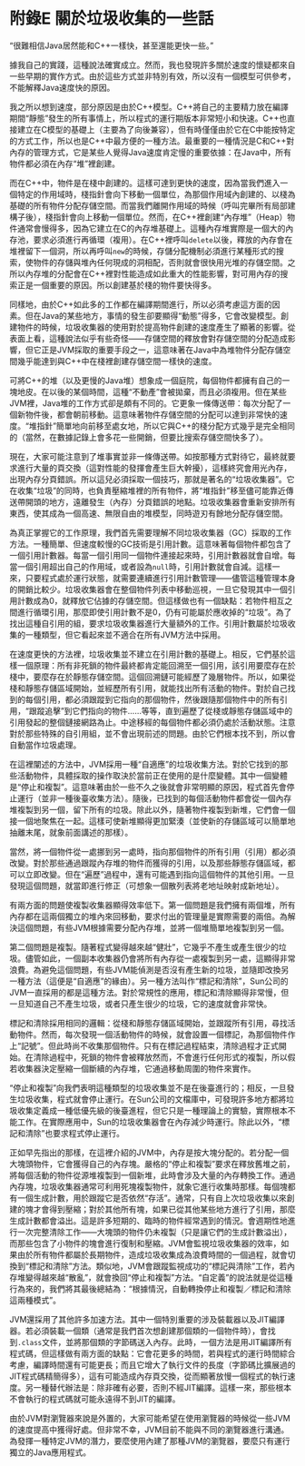 # 附錄E 關於垃圾收集的一些話


“很難相信Java居然能和C++一樣快，甚至還能更快一些。”

據我自己的實踐，這種說法確實成立。然而，我也發現許多關於速度的懷疑都來自一些早期的實作方式。由於這些方式並非特別有效，所以沒有一個模型可供參考，不能解釋Java速度快的原因。

我之所以想到速度，部分原因是由於C++模型。C++將自己的主要精力放在編譯期間“靜態”發生的所有事情上，所以程式的運行期版本非常短小和快速。C++也直接建立在C模型的基礎上（主要為了向後兼容），但有時僅僅由於它在C中能按特定的方式工作，所以也是C++中最方便的一種方法。最重要的一種情況是C和C++對內存的管理方式，它是某些人覺得Java速度肯定慢的重要依據：在Java中，所有物件都必須在內存“堆”裡創建。

而在C++中，物件是在棧中創建的。這樣可達到更快的速度，因為當我們進入一個特定的作用域時，棧指針會向下移動一個單位，為那個作用域內創建的、以棧為基礎的所有物件分配存儲空間。而當我們離開作用域的時候（呼叫完畢所有局部建構子後），棧指針會向上移動一個單位。然而，在C++裡創建“內存堆”（Heap）物件通常會慢得多，因為它建立在C的內存堆基礎上。這種內存堆實際是一個大的內存池，要求必須進行再循環（複用）。在C++裡呼叫`delete`以後，釋放的內存會在堆裡留下一個洞，所以再呼叫`new`的時候，存儲分配機制必須進行某種形式的搜索，使物件的存儲與堆內任何現成的洞相配，否則就會很快用光堆的存儲空間。之所以內存堆的分配會在C++裡對性能造成如此重大的性能影響，對可用內存的搜索正是一個重要的原因。所以創建基於棧的物件要快得多。

同樣地，由於C++如此多的工作都在編譯期間進行，所以必須考慮這方面的因素。但在Java的某些地方，事情的發生卻要顯得“動態”得多，它會改變模型。創建物件的時候，垃圾收集器的使用對於提高物件創建的速度產生了顯著的影響。從表面上看，這種說法似乎有些奇怪——存儲空間的釋放會對存儲空間的分配造成影響，但它正是JVM採取的重要手段之一，這意味著在Java中為堆物件分配存儲空間幾乎能達到與C++中在棧裡創建存儲空間一樣快的速度。

可將C++的堆（以及更慢的Java堆）想象成一個庭院，每個物件都擁有自己的一塊地皮。在以後的某個時間，這種“不動產”會被拋棄，而且必須複用。但在某些JVM裡，Java堆的工作方式卻是頗有不同的。它更象一條傳送帶：每次分配了一個新物件後，都會朝前移動。這意味著物件存儲空間的分配可以達到非常快的速度。“堆指針”簡單地向前移至處女地，所以它與C++的棧分配方式幾乎是完全相同的（當然，在數據記錄上會多花一些開銷，但要比搜索存儲空間快多了）。

現在，大家可能注意到了堆事實並非一條傳送帶。如按那種方式對待它，最終就要求進行大量的頁交換（這對性能的發揮會產生巨大幹擾），這樣終究會用光內存，出現內存分頁錯誤。所以這兒必須採取一個技巧，那就是著名的“垃圾收集器”。它在收集“垃圾”的同時，也負責壓縮堆裡的所有物件，將“堆指針”移至儘可能靠近傳送帶開頭的地方，遠離發生（內存）分頁錯誤的地點。垃圾收集器會重新安排所有東西，使其成為一個高速、無限自由的堆模型，同時遊刃有餘地分配存儲空間。

為真正掌握它的工作原理，我們首先需要理解不同垃圾收集器（GC）採取的工作方法。一種簡單、但速度較慢的GC技術是引用計數。這意味著每個物件都包含了一個引用計數器。每當一個引用同一個物件連接起來時，引用計數器就會自增。每當一個引用超出自己的作用域，或者設為`null`時，引用計數就會自減。這樣一來，只要程式處於運行狀態，就需要連續進行引用計數管理——儘管這種管理本身的開銷比較少。垃圾收集器會在整個物件列表中移動巡視，一旦它發現其中一個引用計數成為0，就釋放它佔據的存儲空間。但這樣做也有一個缺點：若物件相互之間進行循環引用，那麼即使引用計數不是0，仍有可能屬於應收掉的“垃圾”。為了找出這種自引用的組，要求垃圾收集器進行大量額外的工作。引用計數屬於垃圾收集的一種類型，但它看起來並不適合在所有JVM方法中採用。

在速度更快的方法裡，垃圾收集並不建立在引用計數的基礎上。相反，它們基於這樣一個原理：所有非死鎖的物件最終都肯定能回溯至一個引用，該引用要麼存在於棧中，要麼存在於靜態存儲空間。這個回溯鏈可能經歷了幾層物件。所以，如果從棧和靜態存儲區域開始，並經歷所有引用，就能找出所有活動的物件。對於自己找到的每個引用，都必須跟蹤到它指向的那個物件，然後跟隨那個物件中的所有引用，“跟蹤追擊”到它們指向的物件……等等，直到遍歷了從棧或靜態存儲區域中的引用發起的整個鏈接網路為止。中途移經的每個物件都必須仍處於活動狀態。注意對於那些特殊的自引用組，並不會出現前述的問題。由於它們根本找不到，所以會自動當作垃圾處理。

在這裡闡述的方法中，JVM採用一種“自適應”的垃圾收集方法。對於它找到的那些活動物件，具體採取的操作取決於當前正在使用的是什麼變體。其中一個變體是“停止和複製”。這意味著由於一些不久之後就會非常明顯的原因，程式首先會停止運行（並非一種後臺收集方法）。隨後，已找到的每個活動物件都會從一個內存堆複製到另一個，留下所有的垃圾。除此以外，隨著物件複製到新堆，它們會一個接一個地聚焦在一起。這樣可使新堆顯得更加緊湊（並使新的存儲區域可以簡單地抽離末尾，就象前面講述的那樣）。

當然，將一個物件從一處挪到另一處時，指向那個物件的所有引用（引用）都必須改變。對於那些通過跟蹤內存堆的物件而獲得的引用，以及那些靜態存儲區域，都可以立即改變。但在“遍歷”過程中，還有可能遇到指向這個物件的其他引用。一旦發現這個問題，就當即進行修正（可想象一個散列表將老地址映射成新地址）。

有兩方面的問題使複製收集器顯得效率低下。第一個問題是我們擁有兩個堆，所有內存都在這兩個獨立的堆內來回移動，要求付出的管理量是實際需要的兩倍。為解決這個問題，有些JVM根據需要分配內存堆，並將一個堆簡單地複製到另一個。

第二個問題是複製。隨著程式變得越來越“健壯”，它幾乎不產生或產生很少的垃圾。儘管如此，一個副本收集器仍會將所有內存從一處複製到另一處，這顯得非常浪費。為避免這個問題，有些JVM能偵測是否沒有產生新的垃圾，並隨即改換另一種方法（這便是“自適應”的緣由）。另一種方法叫作“標記和清除”，Sun公司的JVM一直採用的都是這種方法。對於常規性的應用，標記和清除顯得非常慢，但一旦知道自己不產生垃圾，或者只產生很少的垃圾，它的速度就會非常快。

標記和清除採用相同的邏輯：從棧和靜態存儲區域開始，並跟蹤所有引用，尋找活動物件。然而，每次發現一個活動物件的時候，就會設置一個標記，為那個物件作上“記號”。但此時尚不收集那個物件。只有在標記過程結束，清除過程才正式開始。在清除過程中，死鎖的物件會被釋放然而，不會進行任何形式的複製，所以假若收集器決定壓縮一個斷續的內存堆，它通過移動周圍的物件來實作。

“停止和複製”向我們表明這種類型的垃圾收集並不是在後臺進行的；相反，一旦發生垃圾收集，程式就會停止運行。在Sun公司的文檔庫中，可發現許多地方都將垃圾收集定義成一種低優先級的後臺進程，但它只是一種理論上的實驗，實際根本不能工作。在實際應用中，Sun的垃圾收集器會在內存減少時運行。除此以外，“標記和清除”也要求程式停止運行。

正如早先指出的那樣，在這裡介紹的JVM中，內存是按大塊分配的。若分配一個大塊頭物件，它會獲得自己的內存塊。嚴格的“停止和複製”要求在釋放舊堆之前，將每個活動的物件從源堆複製到一個新堆，此時會涉及大量的內存轉換工作。通過內存塊，垃圾收集器通常可利用死塊複製物件，就象它進行收集時那樣。每個塊都有一個生成計數，用於跟蹤它是否依然“存活”。通常，只有自上次垃圾收集以來創建的塊才會得到壓縮；對於其他所有塊，如果已從其他某些地方進行了引用，那麼生成計數都會溢出。這是許多短期的、臨時的物件經常遇到的情況。會週期性地進行一次完整清除工作——大塊頭的物件仍未複製（只是讓它們的生成計數溢出），而那些包含了小物件的塊會進行復制和壓縮。JVM會監視垃圾收集器的效率，如果由於所有物件都屬於長期物件，造成垃圾收集成為浪費時間的一個過程，就會切換到“標記和清除”方法。類似地，JVM會跟蹤監視成功的“標記與清除”工作，若內存堆變得越來越“散亂”，就會換回“停止和複製”方法。“自定義”的說法就是從這種行為來的，我們將其最後總結為：“根據情況，自動轉換停止和複製／標記和清除這兩種模式”。

JVM還採用了其他許多加速方法。其中一個特別重要的涉及裝載器以及JIT編譯器。若必須裝載一個類（通常是我們首次想創建那個類的一個物件時），會找到`.class`文件，並將那個類的字節碼送入內存。此時，一個方法是用JIT編譯所有程式碼，但這樣做有兩方面的缺點：它會花更多的時間，若與程式的運行時間綜合考慮，編譯時間還有可能更長；而且它增大了執行文件的長度（字節碼比擴展過的JIT程式碼精簡得多），這有可能造成內存頁交換，從而顯著放慢一個程式的執行速度。另一種替代辦法是：除非確有必要，否則不經JIT編譯。這樣一來，那些根本不會執行的程式碼就可能永遠得不到JIT的編譯。

由於JVM對瀏覽器來說是外置的，大家可能希望在使用瀏覽器的時候從一些JVM的速度提高中獲得好處。但非常不幸，JVM目前不能與不同的瀏覽器進行溝通。為發揮一種特定JVM的潛力，要麼使用內建了那種JVM的瀏覽器，要麼只有運行獨立的Java應用程式。
